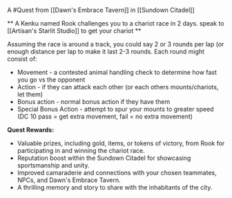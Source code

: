 A #Quest from [[Dawn's Embrace Tavern]] in [[Sundown Citadel]]

** A Kenku named Rook challenges you to a chariot race in 2 days.  speak to [[Artisan's Starlit Studio]] to get your chariot **

Assuming the race is around a track, you could say 2 or 3 rounds per lap (or enough distance per lap to make it last 2-3 rounds. Each round might consist of:

- Movement - a contested animal handling check to determine how fast you go vs the opponent
- Action - if they can attack each other (or each others mounts/chariots, let them)
- Bonus action - normal bonus action if they have them
- Special Bonus Action - attempt to spur your mounts to greater speed (DC 10 pass = get extra movement, fail = no extra movement)

**Quest Rewards:**

- Valuable prizes, including gold, items, or tokens of victory, from Rook for participating in and winning the chariot race.
- Reputation boost within the Sundown Citadel for showcasing sportsmanship and unity.
- Improved camaraderie and connections with your chosen teammates, NPCs, and Dawn's Embrace Tavern.
- A thrilling memory and story to share with the inhabitants of the city.